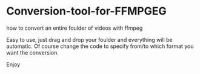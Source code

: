 # Conversion-tool-for-FFMPGEG
how to convert an entire foulder of videos with ffmpeg

Easy to use, just drag and drop your foulder and everything will be automatic. Of course change the code to specify from/to which format you 
want the conversion.

Enjoy
